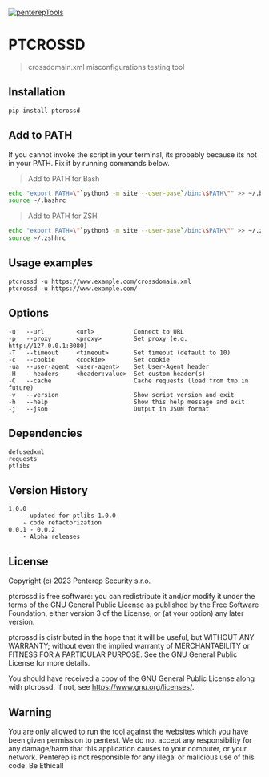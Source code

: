 [![penterepTools](https://www.penterep.com/external/penterepToolsLogo.png)](https://www.penterep.com/)


# PTCROSSD

> crossdomain.xml misconfigurations testing tool

## Installation
```
pip install ptcrossd
```

## Add to PATH
If you cannot invoke the script in your terminal, its probably because its not in your PATH. Fix it by running commands below.

> Add to PATH for Bash
```bash
echo "export PATH=\"`python3 -m site --user-base`/bin:\$PATH\"" >> ~/.bashrc
source ~/.bashrc
```

> Add to PATH for ZSH
```bash
echo "export PATH=\"`python3 -m site --user-base`/bin:\$PATH\"" >> ~/.zshhrc
source ~/.zshhrc
```


## Usage examples
```
ptcrossd -u https://www.example.com/crossdomain.xml
ptcrossd -u https://www.example.com/
```

## Options

```
-u   --url         <url>           Connect to URL
-p   --proxy       <proxy>         Set proxy (e.g. http://127.0.0.1:8080)
-T   --timeout     <timeout>       Set timeout (default to 10)
-c   --cookie      <cookie>        Set cookie
-ua  --user-agent  <user-agent>    Set User-Agent header
-H   --headers     <header:value>  Set custom header(s)
-C   --cache                       Cache requests (load from tmp in future)
-v   --version                     Show script version and exit
-h   --help                        Show this help message and exit
-j   --json                        Output in JSON format
```

## Dependencies
```
defusedxml
requests
ptlibs
```

## Version History
```
1.0.0
    - updated for ptlibs 1.0.0
    - code refactorization
0.0.1 - 0.0.2
    - Alpha releases
```
## License

Copyright (c) 2023 Penterep Security s.r.o.

ptcrossd is free software: you can redistribute it and/or modify it under the terms of the GNU General Public License as published by the Free Software Foundation, either version 3 of the License, or (at your option) any later version.

ptcrossd is distributed in the hope that it will be useful, but WITHOUT ANY WARRANTY; without even the implied warranty of MERCHANTABILITY or FITNESS FOR A PARTICULAR PURPOSE. See the GNU General Public License for more details.

You should have received a copy of the GNU General Public License along with ptcrossd. If not, see https://www.gnu.org/licenses/.

## Warning

You are only allowed to run the tool against the websites which
you have been given permission to pentest. We do not accept any
responsibility for any damage/harm that this application causes to your
computer, or your network. Penterep is not responsible for any illegal
or malicious use of this code. Be Ethical!